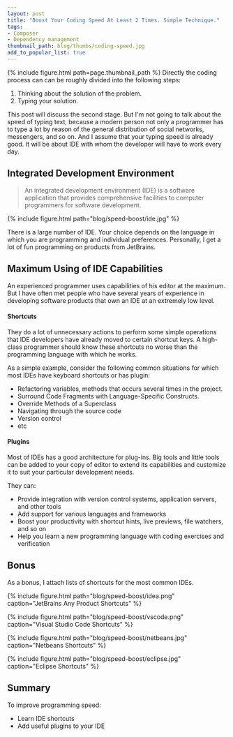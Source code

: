 ```yaml
---
layout: post
title: "Boost Your Coding Speed At Least 2 Times. Simple Technique."
tags:
- Composer
- Dependency management
thumbnail_path: blog/thumbs/coding-speed.jpg
add_to_popular_list: true
---
```


{% include figure.html path=page.thumbnail_path %}
Directly the coding process can can be roughly divided into the following steps: 
1. Thinking about the solution of the problem. 
2. Typing your solution.

This post will discuss the second stage. 
But I'm not going to talk about the speed of typing text, because a modern person not only a programmer 
has to type a lot by reason of the general distribution of social networks, messengers, and so on. 
And I assume that your typing speed is already good. It will be about IDE with whom the developer will have to work every day.


## Integrated Development Environment
<blockquote>
  <p>
An integrated development environment (IDE) is a software application that provides comprehensive facilities to computer programmers for software development.
  </p>
</blockquote>
{% include figure.html path="blog/speed-boost/ide.jpg" %}

There is a large number of IDE. Your choice depends on the language in which you are programming and individual preferences. 
Personally, I get a lot of fun programming on products from JetBrains.

## Maximum Using of IDE Capabilities 

An experienced programmer uses capabilities of his editor at the maximum. 
But I have often met people who have several years of experience in developing software products that own an IDE at an extremely low level.

#### Shortcuts

They do a lot of unnecessary actions to perform some simple operations that IDE developers have already moved to certain shortcut keys.
A high-class programmer should know these shortcuts no worse than the programming language with which he works.

As a simple example, consider the following common situations for which most IDEs have keyboard shortcuts or has plugin:

* Refactoring variables, methods that occurs several times in the project.
* Surround Code Fragments with Language-Specific Constructs.
* Override Methods of a Superclass
* Navigating through the source code
* Version control
* etc

#### Plugins

Most of IDEs has a good architecture for plug-ins. Big tools and little tools can be added to your 
copy of editor to extend its capabilities and customize it to suit your particular development needs. 

They can:

* Provide integration with version control systems, application servers, and other tools
* Add support for various languages and frameworks
* Boost your productivity with shortcut hints, live previews, file watchers, and so on
* Help you learn a new programming language with coding exercises and verification

## Bonus

As a bonus, I attach lists of shortcuts for the most common IDEs.

{% include figure.html path="blog/speed-boost/idea.png" caption="JetBrains Any Product Shortcuts" %}

{% include figure.html path="blog/speed-boost/vscode.png" caption="Visual Studio Code Shortcuts" %}

{% include figure.html path="blog/speed-boost/netbeans.jpg" caption="Netbeans Shortcuts" %}

{% include figure.html path="blog/speed-boost/eclipse.jpg" caption="Eclipse Shortcuts" %}

## Summary

To improve programming speed:

* Learn IDE shortcuts
* Add useful plugins to your IDE